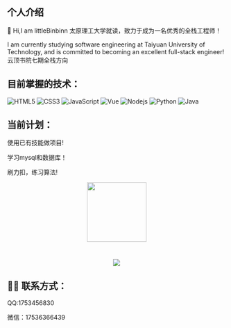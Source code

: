 ## 个人介绍
🙋 Hi,I am littleBinbinn
太原理工大学就读，致力于成为一名优秀的全栈工程师！
<div>I am currently studying software engineering at Taiyuan University of Technology, and is committed to becoming an excellent full-stack engineer!</div>
<div>云顶书院七期全栈方向</div>

## 目前掌握的技术：

![HTML5](https://img.shields.io/badge/-HTML5-E34F26?style=flat-square&logo=html5&logoColor=white)
![CSS3](https://img.shields.io/badge/-CSS3-1572B6?style=flat-square&logo=css3)
![JavaScript](https://img.shields.io/badge/-JavaScript-oringe?style=flat-square&logo=javascript)
![Vue](https://img.shields.io/badge/-vue-green?style=green&logo=vue)
![Nodejs](https://img.shields.io/badge/-Nodejs-c0ebd?style=flat-square&logo=Node.js)
![Python](https://img.shields.io/badge/-Python-pink?style=flat-square&logo=Python)
![Java](https://img.shields.io/badge/-java-yellow?style=flat-square&logo=java)

## 当前计划：
<p>使用已有技能做项目!</p>
<p>学习mysql和数据库！</p>
<p>刷力扣，练习算法!</p>

<div align="center"> <img height="137px" src="https://github-readme-stats.vercel.app/api?username=sun0225SUN&hide_title=true&hide_border=true&show_icons=trueline_height=21&text_color=000&icon_color=000&bg_color=0,ea6161,ffc64d,fffc4d,52fa5a&theme=graywhite" /> </div>
<h1 align="center"> <a href="https://sunguoqi.com/"> <img src="https://readme-typing-svg.herokuapp.com/?lines=console.log(%22Hello%2C%20World!%22)&center=true&size=27"> </a> </h1>

## 🤹‍♀️ 联系方式：

QQ:1753456830

微信：17536366439
